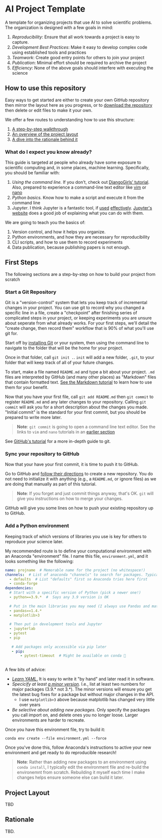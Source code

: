# AI Project Template

A template for organizing projects that use AI to solve scientific problems.
The organization is designed with a few goals in mind:

1. *Reproducibility*: Ensure that all work towards a project is easy to capture.
1. *Development Best Practices*: Make it easy to develop complex code using established tools and practices
1. *Teamwork*: Create good entry points for others to join your project
1. *Publication*: Minimal effort should be required to archive the project
1. *Efficiency*: None of the above goals should interfere with executing the science

## How to use this repository

Easy ways to get started are either to create your own GitHub repository then mirror the layout here as you progress,
or to [download the repository](https://github.com/WardLT/ai-project-template/archive/refs/heads/main.zip) then 
delete or edit files to make it your own.

We offer a few routes to understanding how to use this structure:

1. [A step-by-step walkthrough](#first-steps)
1. [An overview of the project layout](#layout)
1. [A dive into the rationale behind it](#rationale)


### What do I expect you know already?

This guide is targeted at people who already have some exposure to scientific computing and, in some places, machine learning.
Specifically, you should be familiar with:

1. *Using the command line.* If you don't, check out [DjangoGirls' tutorial](https://tutorial.djangogirls.org/en/intro_to_command_line/). Also, prepared to experience a command-line text editor like [vim](https://www.openvim.com/) or [nano](https://www.howtogeek.com/howto/42980/the-beginners-guide-to-nano-the-linux-command-line-text-editor/)
1. *Python basics.* Know how to make a script and execute it from the command line
1. *Jupyter*. I think Jupyter is a fantastic tool, if [used](https://docs.google.com/presentation/d/1n2RlMdmv1p25Xy5thJUhkKGvjtV-dkAIsUXP-AL4ffI/edit#slide=id.g362da58057_0_1) [effectively](https://www.youtube.com/watch?v=7jiPeIFXb6U). [Jupyter's website](https://jupyter.org/) does a good job of explaining what you can do with them.

We are going to teach you the basics of:

1. Version control, and how it helps you organize.
1. Python environments, and how they are necessary for reproducibility
1. CLI scripts, and how to use them to record experiments
1. Data publication, because publishing papers is not enough.

## First Steps

The following sections are a step-by-step on how to build your project from scratch

### Start a Git Repository

Git is a "version-control" system that lets you keep track of incremental changes in your project.
You can use git to record why you changed a specific line in a file,
create a "checkpoint" after finishing series of complicated steps in your project,
or keeping experiments you are unsure about seperate from what already works.
For your first steps, we'll detail the "create change, then record them" workflow that is 90% of what you'll use git for.

Start off by [installing Git](https://git-scm.com/) or your system, then using the command line to navigate to the folder that will be the home for your project.

Once in that folder, call `git init .`. `init` will add a new folder, `.git`, to your folder that will keep track of all of your future changes.

To start, make a file named `README.md` and type a bit about your project. `.md` files are interpreted by GitHub (and many other places) as "Markdown" files that contain formatted text. [See the Markdown tutorial](https://www.markdowntutorial.com/) to learn how to use them for your benefit.

Now that you have your first file, call `git add README.md` then `git commit` to register `README.md` and any later changes to your repository. 
Calling `git commit` will ask you for a short description about the changes you made.
"Initial commit" is the standard for your first commit, but you should be prepared to write more later.

> **Note**: `git commit` is going to open a command line text editor. See the links to `vim` and `nano` tutorials in an [earlier section](#what-do-i-expect-you-know-already)

See [GitHub's tutorial](https://docs.github.com/en/get-started/quickstart) for a more in-depth guide to git. 

### Sync your repository to GitHub

Now that your have your first commit, it is time to push it to GitHub.

Go to GitHub and [follow their directions](https://docs.github.com/en/get-started/quickstart/create-a-repo) to create a new repository.
You do not need to initialize it with anything (e.g., a `README.md`, or ignore files) as we are doing that manually as part of this tutorial.

> **Note**: If you forget and just commit things anyway, that's OK. `git` will give you instructions on how to merge your changes.

GitHub will give you some lines on how to push your existing repository up to GitHub.

### Add a Python environment

Keeping track of which versions of libraries you use is key for others to reproduce your science later.

My recommended route is to define your computational environment with an Anaconda "environment" file.
I name this file, `environment.yml`, and it looks something like the following:

```yaml
name: projname  # Memorable name for the project (no whitespace!)
channels:  # List of anaconda "channels" to search for packages. Typically just the defaults and conda-forge are necessary
  - defaults  # List "defaults" first so Anaconda tries here first
  - conda-forge 
dependencies:
  # Start with a specific version of Python (pick a newer one!)
  - python==3.9.*  #  Says any 3.9 version is OK
  
  # Put in the main libraries you may need (I always use Pandas and matplotlib)
  - pandas==1.4.*
  - matplotlib>3
  
  # Then put in development tools and Jupyter
  - jupyterlab
  - pytest
  - pip
  
   # Add packages only accessible via pip later
   - pip:
       - pytest-timeout  # Might be available on conda 🤷
  
```

A few bits of advice: 

- [*Learn YAML*.](https://www.cloudbees.com/blog/yaml-tutorial-everything-you-need-get-started) It is easy to write it "by hand" and later read it in software.
- *Specicify at least [a minor version](https://semver.org/).* I.e., list at least two numbers for major packages (3.9.* not 3.*). The minor versions will ensure you get the latest bug fixes for a package but without major changes in the API.
  - I use `matplotlib>3` above because matplotlib has changed very little over years
- *Be selective about adding new packages.* Only specify the packages you call import on, and delete ones you no longer loose. Larger environments are harder to recreate.

Once you have this environment file, try to build it:

```
conda env create --file environment.yml --force
```

Once you've done this, follow Anaconda's instructions to active your new environment and get ready to do reproducible research!

> **Note**: Rather than adding new packages to an environment using `conda install`, I typically edit the environment file and re-build the environemnt from scratch. Rebuilding it myself each time I make changes helps ensure someone else can build it later.

## Project Layout

TBD

## Rationale

TBD.
